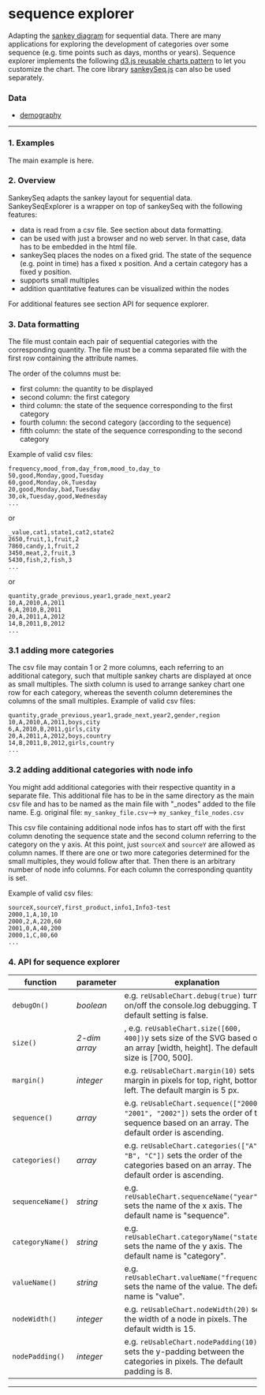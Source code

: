 # sequence explorer
Adapting the [sankey diagram](https://bost.ocks.org/mike/sankey/) for sequential data. There are many applications for exploring the development of categories over some sequence (e.g. time points such as days, months or years).
Sequence explorer implements the following [d3.js reusable charts pattern](https://github.com/EE2dev/d3-template) to let you customize the chart. The core library [sankeySeq.js](docs/README.md) can also be used separately.

<!--
[Here](https://youtu.be/B8a2O6L31_w) is a link to a video explaining how to use item explorer with your own data and [here](http://www.ankerst.de/Mihael/proj/mbc/) is a web site introducing item explorer.
--->

### Data

- [demography](http://www.bib-demografie.de/DE/ZahlenundFakten/02/Tabellen/t_02_01_bevstand_d_1960_2060.html;jsessionid=F996B8093DC563B8B2A5F791C5683174.2_cid292?nn=3074120)
-----------------------
### 1. Examples
The main example is here.

### 2. Overview
SankeySeq adapts the sankey layout for sequential data. SankeySeqExplorer is a wrapper on top of sankeySeq with the following features:
* data is read from a csv file. See section about data formatting.
* can be used with just a browser and no web server. In that case, data has to be embedded in the html file. 
* sankeySeq places the nodes on a fixed grid. The state of the sequence (e.g. point in time) has a fixed x position. And a certain category has a fixed y position.
* supports small multiples
* addition quantitative features can be visualized within the nodes

For additional features see section API for sequence explorer.

### 3. Data formatting

The file must contain each pair of sequential categories with the corresponding quantity.
The file must be a comma separated file with the first row containing the attribute names.

The order of the columns must be:
* first column: the quantity to be displayed 
* second column: the first category 
* third column: the state of the sequence corresponding to the first category
* fourth column: the second category (according to the sequence) 
* fifth column: the state of the sequence corresponding to the second category

Example of valid csv files:
```
frequency,mood_from,day_from,mood_to,day_to
50,good,Monday,good,Tuesday
60,good,Monday,ok,Tuesday
20,good,Monday,bad,Tuesday
30,ok,Tuesday,good,Wednesday
...
```
or
```
_value,cat1,state1,cat2,state2
2650,fruit,1,fruit,2
7860,candy,1,fruit,2
3450,meat,2,fruit,3
5430,fish,2,fish,3
...
```
or
```
quantity,grade_previous,year1,grade_next,year2
10,A,2010,A,2011
6,A,2010,B,2011
20,A,2011,A,2012
14,B,2011,B,2012
...
```

### 3.1 adding more categories
The csv file may contain 1 or 2 more columns, each referring to an additional category, such that multiple sankey charts are displayed at once as small multiples. 
The sixth column is used to arrange sankey chart one row for each category, whereas the seventh column deteremines the columns of the small multiples.
Example of valid csv files:
```
quantity,grade_previous,year1,grade_next,year2,gender,region
10,A,2010,A,2011,boys,city
6,A,2010,B,2011,girls,city
20,A,2011,A,2012,boys,country
14,B,2011,B,2012,girls,country
...
```

### 3.2 adding additional categories with node info
You might add additional categories with their respective quantity in a separate file.
This additional file has to be in the same directory as the main csv file and has to be named as the main file with "_nodes" added to the file name.
E.g. original file: `my_sankey_file.csv`--> `my_sankey_file_nodes.csv`

This csv file containing additional node infos has to start off with the first column denoting the sequence state and the second column referring to 
the category on the y axis. At this point, just ```sourceX``` and `sourceY` are allowed as column names. 
If there are one or two more categories determined for the small multiples, they would follow after that.
Then there is an arbitrary number of node info columns. For each column the corresponding quantity is set.
 
Example of valid csv files:
```
sourceX,sourceY,first_product,info1,Info3-test
2000,1,A,10,10
2000,2,A,220,60
2001,0,A,40,200
2000,1,C,80,60
...
```

### 4. API for sequence explorer 
function | parameter | explanation
------------ | -------|------
`debugOn()` | *boolean* | e.g. `reUsableChart.debug(true)` turns on/off the console.log debugging. The default setting is false.
`size()` | *2-dim array* |, e.g. `reUsableChart.size([600, 400])`y sets size of the SVG based on an array [width, height]. The default size is [700, 500].
`margin()` | *integer* | e.g. `reUsableChart.margin(10)` sets margin in pixels for top, right, bottom, left. The default margin is 5 px.
`sequence()` | *array* | e.g. `reUsableChart.sequence(["2000", "2001", "2002"])` sets the order of the sequence based on an array. The default order is ascending.
`categories()` | *array* | e.g. `reUsableChart.categories(["A", "B", "C"])` sets the order of the categories based on an array. The default order is ascending.
`sequenceName()` | *string* | e.g. `reUsableChart.sequenceName("year")` sets the name of the x axis. The default name is "sequence".
`categoryName()` | *string* | e.g. `reUsableChart.categoryName("state")` sets the name of the y axis. The default name is "category".
`valueName()` | *string* | e.g. `reUsableChart.valueName("frequency")` sets the name of the value. The default name is "value".
`nodeWidth()` | *integer* | e.g. `reUsableChart.nodeWidth(20)` sets the width of a node in pixels. The default width is 15.
`nodePadding()` | *integer* | e.g. `reUsableChart.nodePadding(10)` sets the y-padding between the categories in pixels. The default padding is 8.

-----------------------

